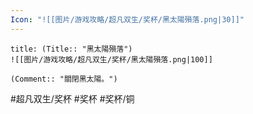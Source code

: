 ```yaml
---
Icon: "![[图片/游戏攻略/超凡双生/奖杯/黑太陽殞落.png|30]]"
---
```

```ad-common-bronze-trophy
title: (Title:: "黑太陽殞落")
![[图片/游戏攻略/超凡双生/奖杯/黑太陽殞落.png|100]]

(Comment:: "關閉黑太陽。")
```

#超凡双生/奖杯 #奖杯 #奖杯/铜
